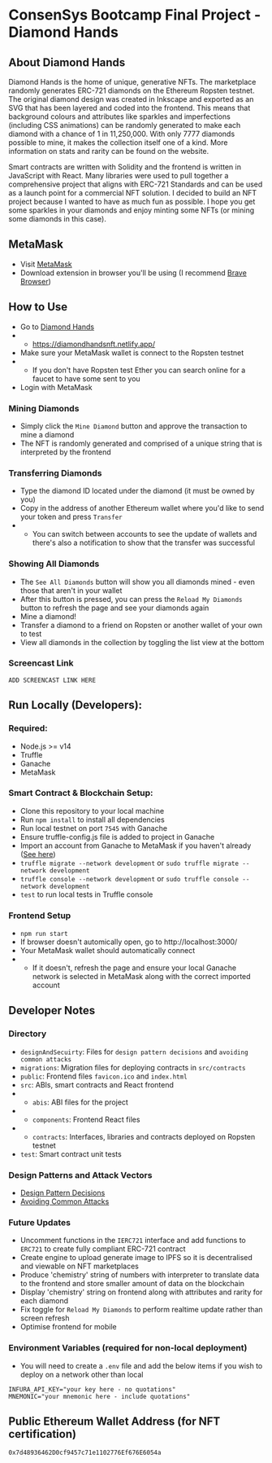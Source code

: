 # ConsenSys Bootcamp Final Project - Diamond Hands
## About Diamond Hands
Diamond Hands is the home of unique, generative NFTs. The marketplace randomly generates ERC-721 diamonds on the Ethereum Ropsten testnet. The original diamond design was created in Inkscape and exported as an SVG that has been layered and coded into the frontend. This means that background colours and attributes like sparkles and imperfections (including CSS animations) can be randomly generated to make each diamond with a chance of 1 in 11,250,000. With only 7777 diamonds possible to mine, it makes the collection itself one of a kind. More information on stats and rarity can be found on the website. 

Smart contracts are written with Solidity and the frontend is written in JavaScript with React. Many libraries were used to pull together a comprehensive project that aligns with ERC-721 Standards and can be used as a launch point for a commercial NFT solution. I decided to build an NFT project because I wanted to have as much fun as possible. I hope you get some sparkles in your diamonds and enjoy minting some NFTs (or mining some diamonds in this case).
## MetaMask
* Visit [MetaMask](https://metamask.io/)
* Download extension in browser you'll be using (I recommend [Brave Browser](https://brave.com/))
## How to Use
* Go to [Diamond Hands](https://diamondhandsnft.netlify.app/)
* * https://diamondhandsnft.netlify.app/
* Make sure your MetaMask wallet is connect to the Ropsten testnet
* * If you don't have Ropsten test Ether you can search online for a faucet to have some sent to you
* Login with MetaMask
### Mining Diamonds
* Simply click the `Mine Diamond` button and approve the transaction to mine a diamond
* The NFT is randomly generated and comprised of a unique string that is interpreted by the frontend
### Transferring Diamonds
* Type the diamond ID located under the diamond (it must be owned by you)
* Copy in the address of another Ethereum wallet where you'd like to send your token and press `Transfer`
* * You can switch between accounts to see the update of wallets and there's also a notification to show that the transfer was successful
### Showing All Diamonds
* The `See All Diamonds` button will show you all diamonds mined - even those that aren't in your wallet
* After this button is pressed, you can press the `Reload My Diamonds` button to refresh the page and see your diamonds again
* Mine a diamond!
* Transfer a diamond to a friend on Ropsten or another wallet of your own to test
* View all diamonds in the collection by toggling the list view at the bottom
### Screencast Link
`ADD SCREENCAST LINK HERE`
## Run Locally (Developers):
### Required:
* Node.js >= v14
* Truffle
* Ganache
* MetaMask
### Smart Contract & Blockchain Setup:
* Clone this repository to your local machine
* Run `npm install` to install all dependencies
* Run local testnet on port `7545` with Ganache
* Ensure truffle-config.js file is added to project in Ganache
* Import an account from Ganache to MetaMask if you haven't already ([See here](https://www.trufflesuite.com/docs/truffle/getting-started/truffle-with-metamask/))
* `truffle migrate --network development` or `sudo truffle migrate --network development`
* `truffle console --network development` or `sudo truffle console --network development`
* `test` to run local tests in Truffle console
### Frontend Setup
* `npm run start`
* If browser doesn't automically open, go to http://localhost:3000/
* Your MetaMask wallet should automatically connect
* * If it doesn't, refresh the page and ensure your local Ganache network is selected in MetaMask along with the correct imported account
## Developer Notes
### Directory
* `designAndSecuirty`: Files for `design pattern decisions` and `avoiding common attacks`
* `migrations`: Migration files for deploying contracts in `src/contracts`
* `public`: Frontend files `favicon.ico` and `index.html`
* `src`: ABIs, smart contracts and React frontend
* * `abis`: ABI files for the project
* * `components`: Frontend React files
* * `contracts`: Interfaces, libraries and contracts deployed on Ropsten testnet
* `test`: Smart contract unit tests
### Design Patterns and Attack Vectors
* [Design Pattern Decisions](/designAndSecurity/design_pattern_decisions.md)
* [Avoiding Common Attacks](/designAndSecurity/avoiding_common_attacks.md)
### Future Updates
* Uncomment functions in the `IERC721` interface and add functions to `ERC721` to create fully compliant ERC-721 contract
* Create engine to upload generate image to IPFS so it is decentralised and viewable on NFT marketplaces
* Produce 'chemistry' string of numbers with interpreter to translate data to the frontend and store smaller amount of data on the blockchain
* Display 'chemistry' string on frontend along with attributes and rarity for each diamond
* Fix toggle for `Reload My Diamonds` to perform realtime update rather than screen refresh
* Optimise frontend for mobile
### Environment Variables (required for non-local deployment)
* You will need to create a `.env` file and add the below items if you wish to deploy on a network other than local
```
INFURA_API_KEY="your key here - no quotations"
MNEMONIC="your mnemonic here - include quotations"
```
## Public Ethereum Wallet Address (for NFT certification)
`0x7d48936462D0cf9457c71e1102776Ef676E6054a`